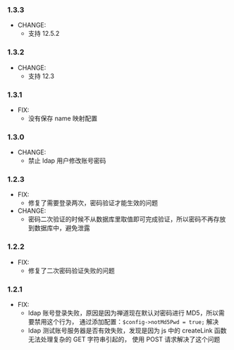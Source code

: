 ### 1.3.3

- CHANGE:
  - 支持 12.5.2

### 1.3.2

- CHANGE:
  - 支持 12.3

### 1.3.1

- FIX:
  - 没有保存 name 映射配置

### 1.3.0

- CHANGE:
  - 禁止 ldap 用户修改账号密码

### 1.2.3

- FIX:
  - 修复了需要登录两次，密码验证才能生效的问题
- CHANGE:
  - 密码二次验证的时候不从数据库里取值即可完成验证，所以密码不再存放到数据库中，避免泄露

### 1.2.2

- FIX:
  - 修复了二次密码验证失败的问题

### 1.2.1

- FIX:
  - ldap 账号登录失败，原因是因为禅道现在默认对密码进行 MD5，所以需要禁用这个行为，
    通过添加配置：`$config->notMd5Pwd = true;` 解决
  - ldap 测试账号服务器是否有效失败，发现是因为 js 中的 createLink 函数无法处理复杂的 GET 字符串引起的，
    使用 POST 请求解决了这个问题

